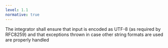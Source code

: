 ```yaml
---
level: 1.1
normative: true
---
```


The integrator shall ensure that input is encoded as UTF-8 (as required by RFC8259) and that exceptions thrown in case other string formats are used are properly handled